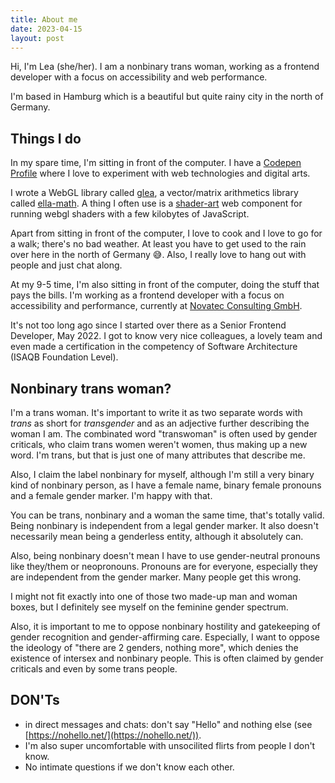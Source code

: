 ```yaml
---
title: About me
date: 2023-04-15
layout: post
---
```

Hi, I'm Lea (she/her). I am a nonbinary trans woman, working as a frontend developer with a focus on accessibility and web performance.

I'm based in Hamburg which is a beautiful but quite rainy city in the north of Germany.

## Things I do

In my spare time, I'm sitting in front of the computer. I have a [Codepen Profile](https://codepen.io/learosema/) where I love to experiment with web technologies and digital arts.

I wrote a WebGL library called [glea](https://github.com/learosema/glea), a vector/matrix arithmetics library called [ella-math](https://github.com/learosema/ella-math). A thing I often use is a [shader-art](https://github.com/shader-art/) web component for running webgl shaders with a few kilobytes of JavaScript. 

Apart from sitting in front of the computer, I love to cook and I love to go for a walk; there's no bad weather. At least you have to get used to the rain over here in the north of Germany 😅. Also, I really love to hang out with people and just chat along.

At my 9-5 time, I'm also sitting in front of the computer, doing the stuff that pays the bills. I'm working as a frontend developer with a focus on accessibility and performance, currently at [Novatec Consulting GmbH](https://novatec-gmbh.de).

It's not too long ago since I started over there as a Senior Frontend Developer, May 2022. I got to know very nice colleagues, a lovely team and even made a certification in the competency of Software Architecture (ISAQB Foundation Level).

## Nonbinary trans woman?

I'm a trans woman. It's important to write it as two separate words with _trans_ as short for _transgender_ and as an adjective further describing the woman I am. The combinated word "transwoman" is often used by gender criticals, who claim trans women weren't women, thus making up a new word. I'm trans, but that is just one of many attributes that describe me. 

Also, I claim the label nonbinary for myself, although I'm still a very binary kind of nonbinary person, as I have a female name, binary female pronouns and a female gender marker. I'm happy with that. 

You can be trans, nonbinary and a woman the same time, that's totally valid. Being nonbinary is independent from a legal gender marker. It also doesn't necessarily mean being a genderless entity, although it absolutely can. 

Also, being nonbinary doesn't mean I have to use gender-neutral pronouns like they/them or neopronouns. Pronouns are for everyone, especially they are independent from the gender marker. Many people get this wrong.

I might not fit exactly into one of those two made-up man and woman boxes, but I definitely see myself on the feminine gender spectrum. 

Also, it is important to me to oppose nonbinary hostility and gatekeeping of gender recognition and gender-affirming care. Especially, I want to oppose the ideology of "there are 2 genders, nothing more", which denies the existence of intersex and nonbinary people. This is often claimed by gender criticals and even by some trans people.

## DON'Ts

- in direct messages and chats: don't say "Hello" and nothing else (see [https://nohello.net/](https://nohello.net/)).
- I'm also super uncomfortable with unsocilited flirts from people I don't know.
- No intimate questions if we don't know each other.
